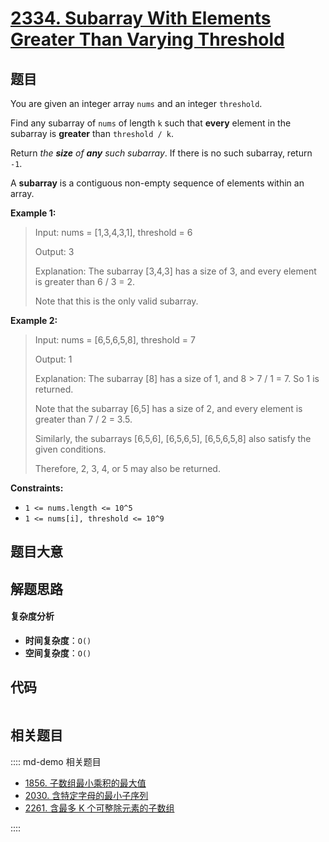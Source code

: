 # [2334. Subarray With Elements Greater Than Varying Threshold](https://leetcode.com/problems/subarray-with-elements-greater-than-varying-threshold/)

## 题目

You are given an integer array `nums` and an integer `threshold`.

Find any subarray of `nums` of length `k` such that **every** element in the
subarray is **greater** than `threshold / k`.

Return _the **size** of **any** such subarray_. If there is no such subarray,
return `-1`.

A **subarray** is a contiguous non-empty sequence of elements within an array.

**Example 1:**

> Input: nums = [1,3,4,3,1], threshold = 6
>
> Output: 3
>
> Explanation: The subarray [3,4,3] has a size of 3, and every element is greater than 6 / 3 = 2.
>
> Note that this is the only valid subarray.

**Example 2:**

> Input: nums = [6,5,6,5,8], threshold = 7
>
> Output: 1
>
> Explanation: The subarray [8] has a size of 1, and 8 > 7 / 1 = 7. So 1 is returned.
>
> Note that the subarray [6,5] has a size of 2, and every element is greater than 7 / 2 = 3.5.
>
> Similarly, the subarrays [6,5,6], [6,5,6,5], [6,5,6,5,8] also satisfy the given conditions.
>
> Therefore, 2, 3, 4, or 5 may also be returned.

**Constraints:**

- `1 <= nums.length <= 10^5`
- `1 <= nums[i], threshold <= 10^9`

## 题目大意

## 解题思路

#### 复杂度分析

- **时间复杂度**：`O()`
- **空间复杂度**：`O()`

## 代码

```javascript

```

## 相关题目

:::: md-demo 相关题目

- [1856. 子数组最小乘积的最大值](https://leetcode.com/problems/maximum-subarray-min-product)
- [2030. 含特定字母的最小子序列](https://leetcode.com/problems/smallest-k-length-subsequence-with-occurrences-of-a-letter)
- [2261. 含最多 K 个可整除元素的子数组](https://leetcode.com/problems/k-divisible-elements-subarrays)

::::
